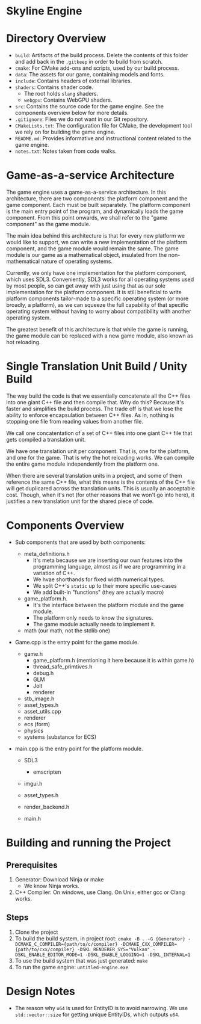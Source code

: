Skyline Engine
=============

# Directory Overview

- `build`: Artifacts of the build process. Delete the contents of this folder and add back in the `.gitkeep` in order to build from scratch.
- `cmake`: For CMake add-ons and scripts, used by our build process.
- `data`: The assets for our game, containing models and fonts.
- `include`: Contains headers of external libraries.
- `shaders`: Contains shader code.
  - The root holds `slang` shaders.
  - `webgpu`: Contains WebGPU shaders.
- `src`: Contains the source code for the game engine. See the components overview below for more details.
- `.gitignore`: Files we do not want in our Git repository.
- `CMakeLists.txt`: The configuration file for CMake, the development tool we rely on for building the game engine.
- `README.md`: Provides informative and instructional content related to the game engine.
- `notes.txt`: Notes taken from code walks.



# Game-as-a-service Architecture

The game engine uses a game-as-a-service architecture. In this architecture, there are two components: the platform component and the game component. Each must be built separately. The platform component is the main entry point of the program, and dynamically loads the game component. From this point onwards, we shall refer to the "game component" as the game module.

The main idea behind this architecture is that for every new platform we would like to support, we can write a new implementation of the platform component, and the game module would remain the same. The game module is our game as a mathematical object, insulated from the non-mathematical nature of operating systems.

Currently, we only have one implementation for the platform component, which uses SDL3. Conveniently, SDL3 works for all operating systems used by most people, so can get away with just using that as our sole implementation for the platform component. It is still beneficial to write platform components tailor-made to a specific operating system (or more broadly, a platform), as we can squeeze the full capability of that specific operating system without having to worry about compatibility with another operating system.

The greatest benefit of this architecture is that while the game is running, the game module can be replaced with a new game module, also known as hot reloading.

# Single Translation Unit Build / Unity Build

The way build the code is that we essentially concatenate all the C++ files into one giant C++ file and then compile that. Why do this? Because it's faster and simplifies the build process. The trade off is that we lose the ability to enforce encapsulation between C++ files. As in, nothing is stopping one file from reading values from another file.

We call one concatentation of a set of C++ files into one giant C++ file that gets compiled a translation unit.

We have one translation unit per component. That is, one for the platform, and one for the game. That is why the hot reloading works. We can compile the entire game module independently from the platform one.

When there are several translation units in a project, and some of them reference the same C++ file, what this means is the contents of the C++ file will get duplicared across the translation units. This is usually an acceptable cost. Though, when it's not (for other reasons that we won't go into here), it justifies a new translation unit for the shared piece of code. 


# Components Overview

- Sub components that are used by both components:
  - meta_definitions.h
    - It's meta because we are inserting our own features into the programming language, almost as if we are programming in a variation of C++.
    - We hvae shorthands for fixed width numerical types.
    - We split C++'s `static` up to their more specific use-cases
    - We add built-in "functions" (they are actually macro)
  - game_platform.h.
    - It's the interface between the platform module and the game module.
    - The platform only needs to know the signatures.
    - The game module actually needs to implement it.
  - math (our math, not the stdlib one)


- Game.cpp is the entry point for the game module.
  - game.h
    - game_platform.h (mentioning it here because it is within game.h)
    - thread_safe_primtives.h
    - debug.h
    - GLM
    - Jolt
    - renderer
  - stb_image.h
  - asset_types.h
  - asset_utils.cpp
  - renderer
  - ecs (form)
  - physics
  - systems (substance for ECS)

- main.cpp is the entry point for the platform module.
  - SDL3
    - emscripten
  - imgui.h
  - asset_types.h
  - render_backend.h

  - main.h




# Building and running the Project

## Prerequisites

1. Generator: Download Ninja or make
   - We know Ninja works.
2. C++ Compiler: On windows, use Clang. On Unix, either gcc or Clang works.

## Steps

1. Clone the project
2. To build the build system, in project root:
   `cmake -B . -G {Generator} -DCMAKE_C_COMPILER={path/to/c/compiler} -DCMAKE_CXX_COMPILER={path/to/cxx/compiler} -DSKL_RENDERER_SYS="Vulkan" -DSKL_ENABLE_EDITOR_MODE=1 -DSKL_ENABLE_LOGGING=1 -DSKL_INTERNAL=1`
3. To use the build system that was just generated:
   `make`
4. To run the game engine:
   `untitled-engine.exe`


# Design Notes

- The reason why `u64` is used for EntityID is to avoid narrowing. We use
  `std::vector::size` for getting unique EntityIDs, which outputs `u64`.



